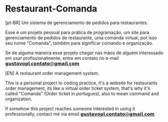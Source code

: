 # Restaurant-Comanda



​‌‍‌[pt-BR]​
Um sistema de gerenciamento de pedidos para restaurantes.

Esse é um projeto pessoal para prática de programação, um site para gerenciamento de pedidos de restaurante, uma comanda virtual, por isso seu nome "Comanda", também para significar comando e organização.

Se de alguma maneira esse projeto chegar nas mãos de alguém interessado em usar profissionalmente, entre em contato no e-mail 𝗴𝘂𝘀𝘁𝗮𝘃𝗼𝗽𝗹.𝗰𝗼𝗻𝘁𝗮𝘁𝗼@𝗴𝗺𝗮𝗶𝗹.𝗰𝗼𝗺


​‌‍‌[EN]​
A restaurant order management system.

This is a personal project to coding practice, it's a website for restaurants order management, its like a virtual order ticket system, that's why it's called "Comanda" (Order ticket in portugues), also to mean command and organization.

If somehow this project reaches someone interested in using it professionally, contact me via email 𝗴𝘂𝘀𝘁𝗮𝘃𝗼𝗽𝗹.𝗰𝗼𝗻𝘁𝗮𝘁𝗼@𝗴𝗺𝗮𝗶𝗹.𝗰𝗼𝗺
